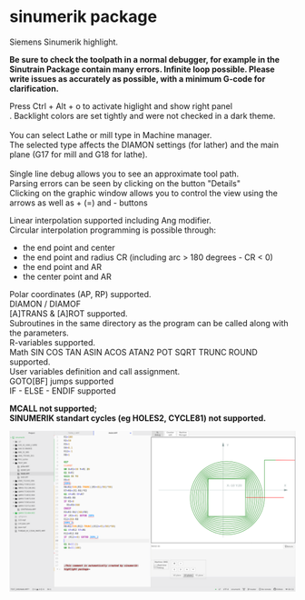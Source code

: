 # sinumerik package

Siemens Sinumerik highlight.

**Be sure to check the toolpath in a normal debugger, for example in the Sinutrain
Package contain many errors. Infinite loop possible.
Please write issues as accurately as possible, with a minimum G-code for clarification.**

Press Ctrl + Alt + o to activate higlight and show right panel <br>.
Backlight colors are set tightly and were not checked in a dark theme.<br>
<br>
You can select Lathe or mill type in Machine manager. <br>
The selected type affects the DIAMON settings (for lather) and the main plane (G17 for mill and G18 for lathe).
<br>
<br>
Single line debug allows you to see an approximate tool path.<br>
Parsing errors can be seen by clicking on the button "Details" <br>
Clicking on the graphic window allows you to control the view using the arrows as well as + (=) and - buttons

Linear interpolation supported including Ang modifier.<br>
Circular interpolation programming is possible through:
  - the end point and center
  - the end point and radius CR (including arc > 180 degrees - CR < 0)
  - the end point and AR
  - the center point and AR
  
Polar coordinates (AP, RP) supported. <br>
DIAMON / DIAMOF <br>
[A]TRANS & [A]ROT supported. <br>
Subroutines in the same directory as the program can be called along with the parameters. <br>
R-variables supported.<br>
Math SIN COS TAN ASIN ACOS ATAN2 POT SQRT TRUNC ROUND supported.<br>
User variables definition and call assignment.<br>
GOTO[BF] jumps supported<br>
IF - ELSE - ENDIF  supported<br>

**MCALL not supported;<br>
SINUMERIK standart cycles (eg HOLES2, CYCLE81) not supported.**



![A screenshot of your package](images/Screenshot_1.png)
